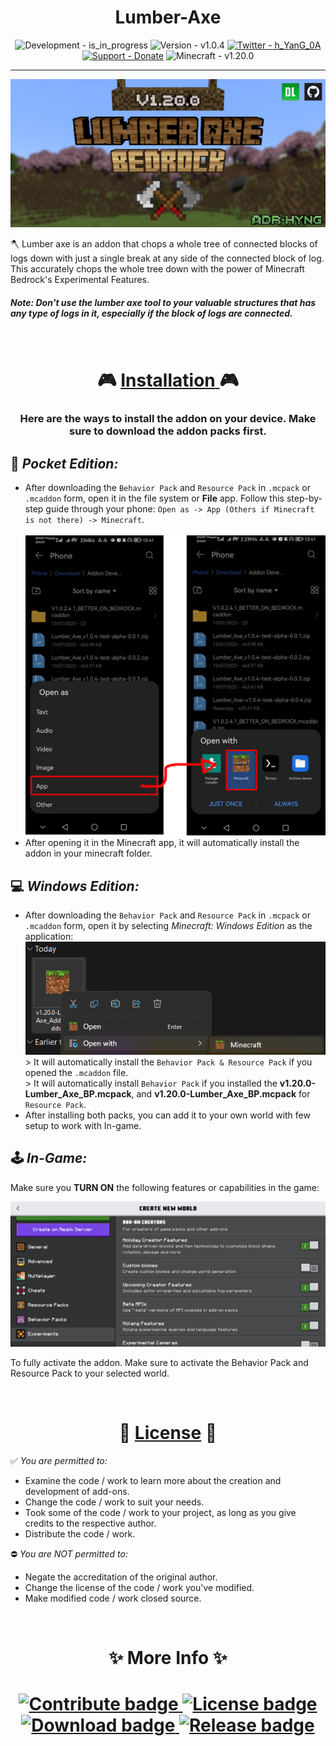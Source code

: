 <h1 align="center"> <strong> Lumber-Axe </strong> </h1>

<!-- img.shield's live badge not working consistently. -->
<!-- ![status](https://img.shields.io/endpoint?url=https%3A%2F%2Fdynamic-badge-formatter-ynrxn78r2oye.runkit.sh%2Fjson%3Furl%3Dhttps%253A%252F%252Flumber-axe-development-status-35us2vizz6yl.runkit.sh%252F%26query%3DDevelopment%26formatter%3Dmetric%26label%3DDevelopment%26labelColor%3Dgrey%26color%3Dblue%26logo%3Dvisualstudiocode%26logoColor%3Dblue%26logoWidth%3D16%26style%3Dflat) -->

<!-- ![version](https://img.shields.io/endpoint?url=https%3A%2F%2Fdynamic-badge-formatter-ynrxn78r2oye.runkit.sh%2Fjson%3Furl%3Dhttps%253A%252F%252Flumber-axe-development-status-35us2vizz6yl.runkit.sh%252F%26query%3DVersion%26formatter%3Dmetric%26label%3DVersion%26labelColor%3Dgrey%26color%3Dblue%26logo%3Dgit%26logoColor%3Dred%26logoWidth%3D16%26style%3Dflat) -->

<div align="center">

  ![Development - is_in_progress](https://img.shields.io/badge/Development-is__in__progress-2ea44f?logo=visualstudiocode&logoColor=blue)
  ![Version - v1.0.4](https://img.shields.io/badge/Version-v1.0.4-2ea44f?logo=git&logoColor=red)
  [![Twitter - h_YanG_0A](https://img.shields.io/badge/Twitter-Follow_@h__YanG__0A-2ea44f?logo=twitter&logoColor=blue)](https://twitter.com/h_YanG_0A)
  [![Support - Donate](https://img.shields.io/badge/Support-Donate-2ea44f?logo=paypal)](https://www.paypal.com/paypalme/DennisAbaigar?country.x=PH&locale.x=en_US)
  ![Minecraft - v1.20.0](https://img.shields.io/badge/Minecraft-v1.20.0_--_1.20.1-blue?logo=xbox&logoColor=green)
</div>


-----

<p align="center"><img src="guidelines/readme/thumbnail.jpg" alt="UPLOAD HD AS LOGO (WIP)"></p>


🪓 Lumber axe is an addon that chops a whole tree of connected blocks of logs down with just a single break at any side of the connected block of log. This accurately chops the whole tree down with the power of Minecraft Bedrock's Experimental Features.

##### **Note: Don't use the lumber axe tool to your valuable structures that has any type of logs in it, especially if the block of logs are connected.**

<br>

<h1 align="center" >🎮 <a href="https://www.youtube.com/watch?v=m95KutIwvp8"><strong>Installation</strong> </a> 🎮</h1>
<h3 align="center">Here are the ways to install the addon on your device. Make sure to download the addon packs first.</h3>

## 📱 *Pocket Edition:*

- After downloading the `Behavior Pack` and `Resource Pack` in `.mcpack` or `.mcaddon` form, open it in the file system or **File** app. Follow this step-by-step guide through your phone: `Open as -> App (Others if Minecraft is not there) -> Minecraft`. <br><br>
![Android-Installing](./guidelines/readme/pocket-install.png)
- After opening it in the Minecraft app, it will automatically install the addon in your minecraft folder. 

## 💻 *Windows Edition:*

- After downloading the `Behavior Pack` and `Resource Pack` in `.mcpack` or `.mcaddon` form, open it by selecting *Minecraft: Windows Edition* as the application: 
<br> ![Windows-Installing](./guidelines/readme/windows-install.png)
<br> > It will automatically install the `Behavior Pack & Resource Pack` if you opened the `.mcaddon` file. <br> > It will automatically install `Behavior Pack` if you installed the **v1.20.0-Lumber_Axe_BP.mcpack**, and **v1.20.0-Lumber_Axe_BP.mcpack** for `Resource Pack`.
- After installing both packs, you can add it to your own world with few setup to work with In-game.

## 🕹️ *In-Game:*

Make sure you **TURN ON** the following features or capabilities in the game:

![Pocket Edition Experimental Toggle](./guidelines/readme/experimental.png)

To fully activate the addon. Make sure to activate the Behavior Pack and Resource Pack to your selected world.


<br>

<h1 align="center" >📃 <a href="./LICENSE"><strong>License</strong></a> 📃</h1>

✅ *You are permitted to:*

- Examine the code / work to learn more about the creation and development of add-ons.
- Change the code / work to suit your needs.
- Took some of the code / work to your project, as long as you give credits to the respective author.
- Distribute the code / work.

⛔ *You are NOT permitted to:*

- Negate the accreditation of the original author.
- Change the license of the code / work you've modified.
- Make modified code / work closed source.

<br>

<h1 align="center"> <strong> ✨ More Info ✨ </strong> <h1>

<div align="center">
  <a href="./contribute.md">
    <img src="https://img.shields.io/static/v1?label=&message=Contribute&color=dark+green&style=for-the-badge" alt="Contribute badge">
  </a>
  <a href="./LICENSE">
    <img src="https://img.shields.io/static/v1?label=&message=CHANGELOGS&color=dark+green&style=for-the-badge" alt="License badge">
  </a>
  <a href="">
    <img src="https://img.shields.io/static/v1?label=&message=DOWNLOAD&color=dark+green&style=for-the-badge&logo=download&logoColor=black" alt="Download badge">
  </a>
  <a href="https://github.com/Adr-hyng-OSS/Lumber-Axe/releases/latest">
    <img src="https://img.shields.io/static/v1?label=&message=LATEST RELEASE&color=dark+green&style=for-the-badge" alt="Release badge">
  </a>
</div>
